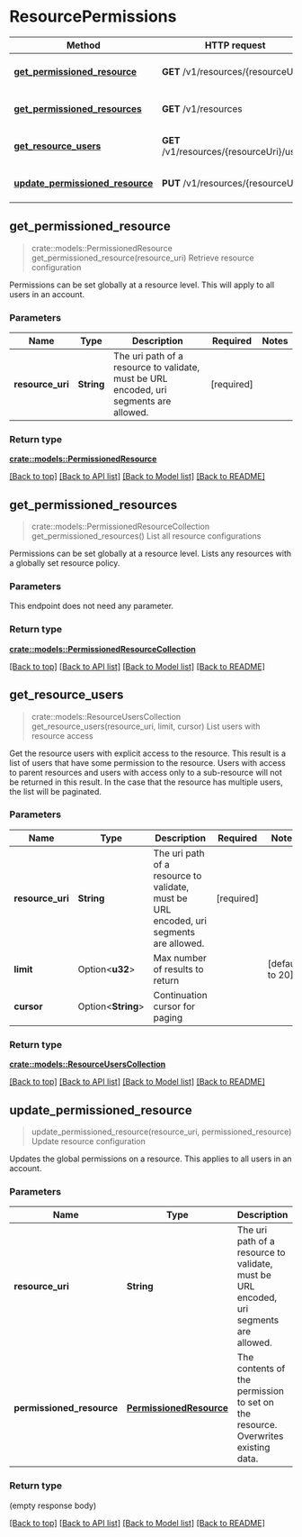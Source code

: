 # ResourcePermissions
Method | HTTP request | Description
------------- | ------------- | -------------
[**get_permissioned_resource**](#get_permissioned_resource) | **GET** /v1/resources/{resourceUri} | Retrieve resource configuration
[**get_permissioned_resources**](#get_permissioned_resources) | **GET** /v1/resources | List all resource configurations
[**get_resource_users**](#get_resource_users) | **GET** /v1/resources/{resourceUri}/users | List users with resource access
[**update_permissioned_resource**](#update_permissioned_resource) | **PUT** /v1/resources/{resourceUri} | Update resource configuration



## get_permissioned_resource

> crate::models::PermissionedResource get_permissioned_resource(resource_uri)
Retrieve resource configuration

Permissions can be set globally at a resource level. This will apply to all users in an account.

### Parameters


Name | Type | Description  | Required | Notes
------------- | ------------- | ------------- | ------------- | -------------
**resource_uri** | **String** | The uri path of a resource to validate, must be URL encoded, uri segments are allowed. | [required] |

### Return type

[**crate::models::PermissionedResource**](PermissionedResource.md)


[[Back to top]](#) [[Back to API list]](./README.md#documentation-for-api-endpoints) [[Back to Model list]](./README.md#documentation-for-models) [[Back to README]](./README.md)


## get_permissioned_resources

> crate::models::PermissionedResourceCollection get_permissioned_resources()
List all resource configurations

Permissions can be set globally at a resource level. Lists any resources with a globally set resource policy.

### Parameters

This endpoint does not need any parameter.

### Return type

[**crate::models::PermissionedResourceCollection**](PermissionedResourceCollection.md)


[[Back to top]](#) [[Back to API list]](./README.md#documentation-for-api-endpoints) [[Back to Model list]](./README.md#documentation-for-models) [[Back to README]](./README.md)


## get_resource_users

> crate::models::ResourceUsersCollection get_resource_users(resource_uri, limit, cursor)
List users with resource access

Get the resource users with explicit access to the resource. This result is a list of users that have some permission to the resource. Users with access to parent resources and users with access only to a sub-resource will not be returned in this result. In the case that the resource has multiple users, the list will be paginated.

### Parameters


Name | Type | Description  | Required | Notes
------------- | ------------- | ------------- | ------------- | -------------
**resource_uri** | **String** | The uri path of a resource to validate, must be URL encoded, uri segments are allowed. | [required] |
**limit** | Option<**u32**> | Max number of results to return |  |[default to 20]
**cursor** | Option<**String**> | Continuation cursor for paging |  |

### Return type

[**crate::models::ResourceUsersCollection**](ResourceUsersCollection.md)


[[Back to top]](#) [[Back to API list]](./README.md#documentation-for-api-endpoints) [[Back to Model list]](./README.md#documentation-for-models) [[Back to README]](./README.md)


## update_permissioned_resource

> update_permissioned_resource(resource_uri, permissioned_resource)
Update resource configuration

Updates the global permissions on a resource. This applies to all users in an account.

### Parameters


Name | Type | Description  | Required | Notes
------------- | ------------- | ------------- | ------------- | -------------
**resource_uri** | **String** | The uri path of a resource to validate, must be URL encoded, uri segments are allowed. | [required] |
**permissioned_resource** | [**PermissionedResource**](PermissionedResource.md) | The contents of the permission to set on the resource. Overwrites existing data. | [required] |

### Return type

 (empty response body)

[[Back to top]](#) [[Back to API list]](./README.md#documentation-for-api-endpoints) [[Back to Model list]](./README.md#documentation-for-models) [[Back to README]](./README.md)

